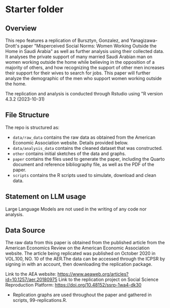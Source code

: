 # Starter folder

## Overview
This repo features a replication of Bursztyn, Gonzalez, and Yanagizawa-Drott's paper "Misperceived Social Norms: Women Working Outside the Home in Saudi Arabia" as well as further analysis using their collected data. It analyses the private support of many married Saudi Arabian man on women working outside the home while believing in the opposition of a majority of others, and how recognizing the support of other men increases their support for their wives to search for jobs. This paper will further analyze the demographic of the men who support women working outside the home.

The replication and analysis is conducted through Rstudio using "R version 4.3.2 (2023-10-31)

## File Structure

The repo is structured as:

-   `data/raw_data` contains the raw data as obtained from the American Economic Association website. Details provided below.
-   `data/analysis_data` contains the cleaned dataset that was constructed.
-   `other` contains initial sketches of the data and graphs.
-   `paper` contains the files used to generate the paper, including the Quarto document and reference bibliography file, as well as the PDF of the paper. 
-   `scripts` contains the R scripts used to simulate, download and clean data.


## Statement on LLM usage
Large Language Models are not used in the writing of any code nor analysis.

## Data Source
The raw data from this paper is obtained from the published article from the American Economics Review on the American Economic Association website. The article being replicated was published on October 2020 in VOL.100, NO. 10 of the AER.The data can be accessed through the ICPSR by signing in with an account, then downloading the replication package.

Link to the AEA website: https://www.aeaweb.org/articles?id=10.1257/aer.20180975
Link to the replication project on Social Science Reproduction Platform: https://doi.org/10.48152/ssrp-1wa4-dk30
- Replication graphs are used throughout the paper and gathered in scripts, 99-replications.R.